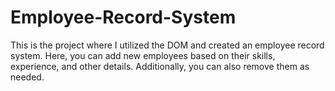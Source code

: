 # Employee-Record-System
 This is the project where I utilized the DOM and created an employee record system. Here, you can add new employees based on their skills, experience, and other details. Additionally, you can also remove them as needed.
